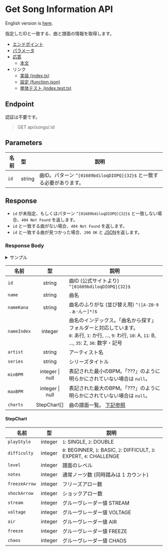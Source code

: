 # Get Song Information API

English version is [here](./README.md).

指定したIDと一致する、曲と譜面の情報を取得します。

- [エンドポイント](#endpoint)
- [パラメータ](#parameters)
- [応答](#response)
  - [本文](#response-body)
- リンク
  - [実装 (index.ts)](./index.ts)
  - [設定 (function.json)](./function.json)
  - [単体テスト (index.test.ts)](./index.test.ts)

## Endpoint

認証は不要です。

> GET api/songs/*:id*

## Parameters

|名前|型|説明|
|---|:--|---|
|`id`|string|曲ID。パターン `^[01689bdiloqDIOPQ]{32}$` と一致する必要があります。|

## Response

- `id` が未指定、もしくはパターン `^[01689bdiloqDIOPQ]{32}$` と一致しない場合、`404 Not Found` を返します。
- `id` と一致する曲がない場合、`404 Not Found` を返します。
- `id` と一致する曲が見つかった場合、`200 OK` と [JSON](#response-body)を返します。

### Response Body

<details>
  <summary>サンプル</summary>

```json
{
  "id": "61oIP0QIlO90d18ObDP1Dii6PoIQoOD8",
  "name": "イーディーエム・ジャンパーズ",
  "nameKana": "いーでぃーえむ じゃんぱーず",
  "nameIndex": 0,
  "artist": "かめりあ feat. ななひら",
  "series": "DanceDanceRevolution A",
  "minBPM": 72,
  "maxBPM": 145,
  "charts": [
    {
      "playStyle": 1,
      "difficulty": 0,
      "level": 3,
      "notes": 70,
      "freezeArrow": 11,
      "shockArrow": 0,
      "stream": 12,
      "voltage": 11,
      "air": 1,
      "freeze": 20,
      "chaos": 0
    },
    {
      "playStyle": 1,
      "difficulty": 1,
      "level": 5,
      "notes": 142,
      "freezeArrow": 24,
      "shockArrow": 0,
      "stream": 25,
      "voltage": 22,
      "air": 18,
      "freeze": 61,
      "chaos": 0
    },
    {
      "playStyle": 1,
      "difficulty": 2,
      "level": 8,
      "notes": 248,
      "freezeArrow": 25,
      "shockArrow": 0,
      "stream": 43,
      "voltage": 44,
      "air": 23,
      "freeze": 50,
      "chaos": 9
    },
    {
      "playStyle": 1,
      "difficulty": 3,
      "level": 12,
      "notes": 336,
      "freezeArrow": 47,
      "shockArrow": 0,
      "stream": 59,
      "voltage": 50,
      "air": 23,
      "freeze": 67,
      "chaos": 44
    },
    {
      "playStyle": 2,
      "difficulty": 1,
      "level": 4,
      "notes": 132,
      "freezeArrow": 23,
      "shockArrow": 0,
      "stream": 23,
      "voltage": 22,
      "air": 12,
      "freeze": 58,
      "chaos": 0
    },
    {
      "playStyle": 2,
      "difficulty": 2,
      "level": 8,
      "notes": 231,
      "freezeArrow": 22,
      "shockArrow": 0,
      "stream": 42,
      "voltage": 39,
      "air": 21,
      "freeze": 46,
      "chaos": 6
    },
    {
      "playStyle": 2,
      "difficulty": 3,
      "level": 11,
      "notes": 326,
      "freezeArrow": 45,
      "shockArrow": 0,
      "stream": 57,
      "voltage": 50,
      "air": 20,
      "freeze": 64,
      "chaos": 40
    }
  ]
}
```

</details>

|名前|型|説明|
|---|:--:|---|
|`id`|string|曲ID (公式サイトより) `^[01689bdiloqDIOPQ]{32}$`|
|`name`|string|曲名|
|`nameKana`|string|曲名のふりがな (並び替え用) `^([A-Z0-9 .ぁ-んー]*)$`|
|`nameIndex`|integer|曲名のインデックス。「曲名から探す」フォルダーと対応しています。<br />`0`: あ行, `1`: か行, ..., `9`: わ行, `10`: A, `11`: B, ..., `35`: Z, `36`: 数字・記号|
|`artist`|string|アーティスト名|
|`series`|string|シリーズタイトル|
|`minBPM`|integer \| null|表記された最小のBPM。「???」のように明らかにされていない場合は `null`。|
|`maxBPM`|integer \| null|表記された最大のBPM。「???」のように明らかにされていない場合は `null`。|
|`charts`|StepChart\[\]|曲の譜面一覧。 [下記参照](#stepchart)|

#### StepChart

|名前|型|説明|
|---|:--:|---|
|`playStyle`|integer|`1`: SINGLE, `2`: DOUBLE|
|`difficulty`|integer|`0`: BEGINNER, `1`: BASIC, `2`: DIFFICULT, `3`: EXPERT, `4`: CHALLENGE|
|`level`|integer|譜面のレベル|
|`notes`|integer|通常ノーツ数 (同時踏みは 1 カウント)|
|`freezeArrow`|integer|フリーズアロー数|
|`shockArrow`|integer|ショックアロー数|
|`stream`|integer|グルーヴレーダー値 STREAM|
|`voltage`|integer|グルーヴレーダー値 VOLTAGE|
|`air`|integer|グルーヴレーダー値 AIR|
|`freeze`|integer|グルーヴレーダー値 FREEZE|
|`chaos`|integer|グルーヴレーダー値 CHAOS|
